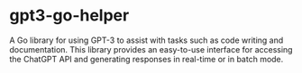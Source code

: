 # gpt3-go-helper
A Go library for using GPT-3 to assist with tasks such as code writing and documentation. This library provides an easy-to-use interface for accessing the ChatGPT API and generating responses in real-time or in batch mode.
